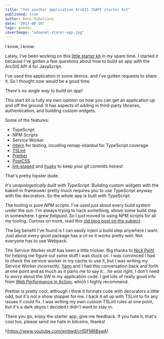 ```yaml
---
title: "Yet another application ArcGIS JSAPI starter kit"
published: true
author: Rene Rubalcava
date: "2017-08-10"
tags: geodev
coverImage: "odoenet-starer-app.jpg"
---
```


I know, I know.

Lately, I've been working on this [little starter kit](https://github.com/odoe/esrijs4-ts-starter-kit) in my spare time. I started it because I've gotten a few questions about how to build an app with the ArcGIS API 4 for JavaScript.

I've used this application in some demos, and I've gotten requests to share it. So I thought now would be a good time.

_There's no single way to build an app!_

This start kit is fully my own opinion on how you can get an application up and off the ground. It has aspects of adding in third-party libraries, authentication, and building custom widgets.

Some of the features:

- TypeScript
- NPM Scripts
- Service Worker
- [Intern](https://theintern.github.io/) for testing, incuding remap-istanbul for TypeScript coverage
- [TSLint](https://palantir.github.io/tslint/)
- [Prettier](https://prettier.io/)
- [PostCSS](http://postcss.org/)
- [lint-staged](https://github.com/okonet/lint-staged) and [husky](https://github.com/typicode/husky) to keep your git commits honest

That's pretty hipster dude.

_It's unapologetically built with TypeScript._ Building custom widgets with the baked-in frameowkr pretty much requires you to use TypeScript anyway with the decorators. So the whole app is built with TypeScript.

The tooling is pure _NPM scripts_. I've used just about every build system under the sun. I'm always trying to hack something, shove some build step in somewhere. I grew _fatigued_. So I just moved to using NPM scripts for all my tooling. Curious on more, read this [old blog post on the subject](https://www.keithcirkel.co.uk/how-to-use-npm-as-a-build-tool/).

The big benefit I've found is I can easily inject a build step anywhere I want. Just about every good package has a _cli_ so it works pretty well. Not everyone has to use Webpack.

The Service Worker stuff has been a little trickier. Big thanks to [Nick Peihl](https://twitter.com/nickpeihl/status/888100836106051584) for helping me figure out some stuff I was stuck on. I was convinced I had to check the service worker in my cache to use it, but I was writing my Service Worker incorrectly. [Yann](https://twitter.com/yanncabon) and I had this conversation back and forth at one point and as much as it pains me to say it... _he was right_, I don't need to worry about the SW in my application code. I got lots of really good info from [Web Performance In Action](https://www.manning.com/books/web-performance-in-actiona_aid=rrubalcava), which I highly recommend.

Prettier is pretty cool, although I think it formats code with decorators a little odd, but it's not a show stopper for me. I back it all up with TSLint to fix any issues it could fix. I was writing my own custom TSLint rules at one point, but it's a dark abyss I decided I didn't want to stay in.

There you go, enjoy the starter app, give me feedback. If you hate it, that's cool too, please send me hate in bitcoins, thanks!

!(https://www.youtube.com/embed/crfDFM6BswA)
